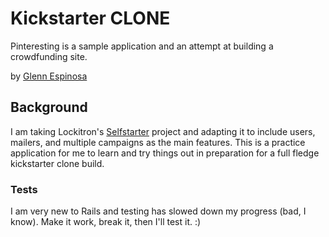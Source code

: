 # Kickstarter CLONE 
Pinteresting is a sample application and an attempt at building a crowdfunding site. 

by [Glenn Espinosa](www.twitter.com/gpespn)

## Background

I am taking Lockitron's [Selfstarter](http://selfstarter.us) project and adapting it to include users, mailers, and multiple campaigns as the main features. This is a practice application for me to learn and try things out in preparation for a full fledge kickstarter clone build. 

### Tests

I am very new to Rails and testing has slowed down my progress (bad, I know). Make it work, break it, then I'll test it. :) 

